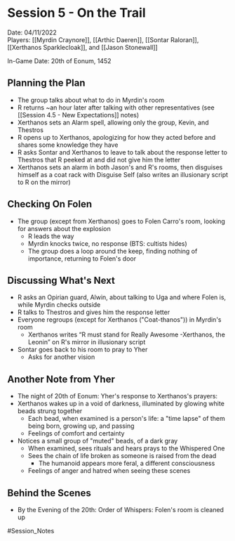 # Session 5 - On the Trail

Date: 04/11/2022  
Players: [[Myrdin Craynore]], [[Arthic Daeren]], [[Sontar Raloran]], [[Xerthanos Sparklecloak]], and [[Jason Stonewall]]  

In-Game Date: 20th of Eonum, 1452

## Planning the Plan
- The group talks about what to do in Myrdin's room
- R returns ~an hour later after talking with other representatives (see [[Session 4.5 - New Expectations]] notes)
- Xerthanos sets an Alarm spell, allowing only the group, Kevin, and Thestros
- R opens up to Xerthanos, apologizing for how they acted before and shares some knowledge they have
- R asks Sontar and Xerthanos to leave to talk about the response letter to Thestros that R peeked at and did not give him the letter
- Xerthanos sets an alarm in both Jason's and R's rooms, then disguises himself as a coat rack with Disguise Self (also writes an illusionary script to R on the mirror)

## Checking On Folen
- The group (except from Xerthanos) goes to Folen Carro's room, looking for answers about the explosion
	- R leads the way
	- Myrdin knocks twice, no response (BTS: cultists hides)
	- The group does a loop around the keep, finding nothing of importance, returning to Folen's door

## Discussing What's Next
- R asks an Opirian guard, Alwin, about talking to Uga and where Folen is, while Myrdin checks outside
- R talks to Thestros and gives him the response letter
- Everyone regroups (except for Xerthanos ("Coat-thanos")) in Myrdin's room
	- Xerthanos writes “R must stand for Really Awesome -Xerthanos, the Leonin” on R's mirror in illusionary script
- Sontar goes back to his room to pray to Yher
	- Asks for another vision

## Another Note from Yher
- The night of 20th of Eonum: Yher's response to Xerthanos's prayers:
- Xerthanos wakes up in a void of darkness, illuminated by glowing white beads strung together
	- Each bead, when examined is a person's life: a "time lapse" of them being born, growing up, and passing
	- Feelings of comfort and certainty
- Notices a small group of "muted" beads, of a dark gray
	- When examined, sees rituals and hears prays to the Whispered One
	- Sees the chain of life broken as someone is raised from the dead
		- The humanoid appears more feral, a different consciousness
	- Feelings of anger and hatred when seeing these scenes

## Behind the Scenes
- By the Evening of the 20th: Order of Whispers: Folen's room is cleaned up

#Session_Notes